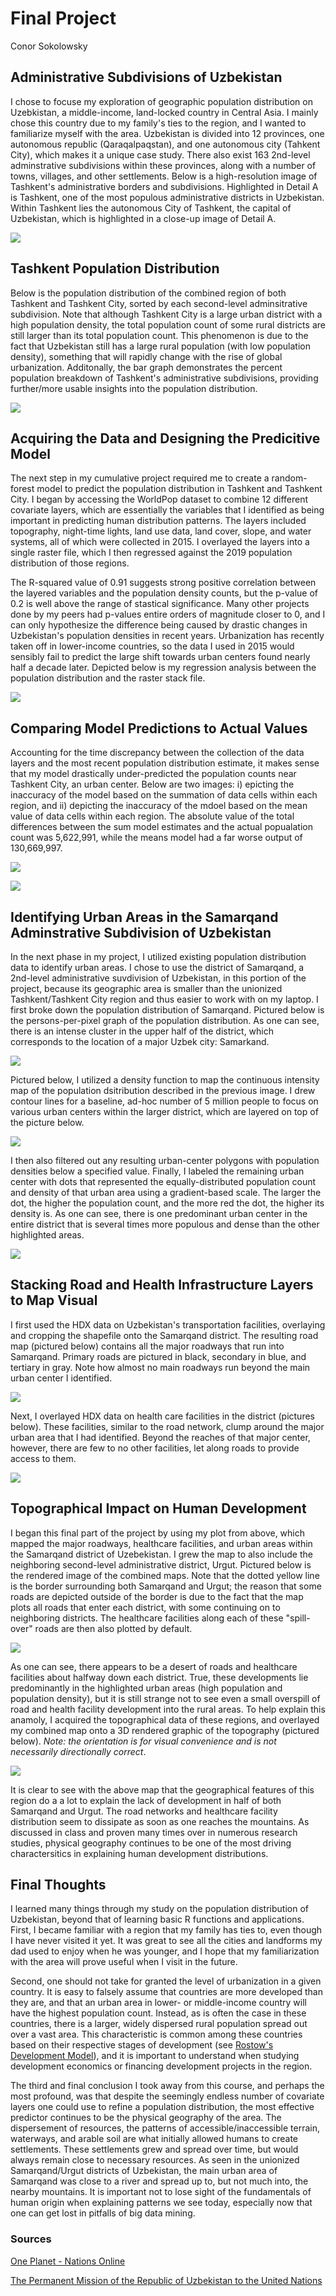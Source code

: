 # Final Project

Conor Sokolowsky

## Administrative Subdivisions of Uzbekistan

I chose to focuse my exploration of geographic population distribution on Uzebkistan, a middle-income, land-locked country in Central Asia. I mainly chose this country due to my family's ties to the region, and I wanted to familiarize myself with the area. Uzbekistan is divided into 12 provinces, one autonomous republic (Qaraqalpaqstan), and one autonomous city (Tahkent City), which makes it a unique case study. There also exist 163 2nd-level adminstrative subdivisions within these provinces, along with a number of towns, villages, and other settlements. Below is a high-resolution image of Tashkent's administrative borders and subdivisions. Highlighted in Detail A is Tashkent, one of the most populous administrative districts in Uzbekistan. Within Tashkent lies the autonomous City of Tashkent, the capital of Uzbekistan, which is highlighted in a close-up image of Detail A.

![](UzbekistanBoundaries.png)

## Tashkent Population Distribution

Below is the population distribution of the combined region of both Tashkent and Tashkent City, sorted by each second-level adminsitrative subdivision. Note that although Tashkent City is a large urban district with a high population density, the total population count of some rural districts are still larger than its total population count. This phenomenon is due to the fact that Uzbekistan still has a large rural population (with low population density), something that will rapidly change with the rise of global urbanization. Additonally, the bar graph demonstrates the percent population breakdown of Tashkent's administrative subdivisions, providing further/more usable insights into the population distribution.

![](TashkentPopPlots.png)

## Acquiring the Data and Designing the Predicitive Model

The next step in my cumulative project required me to create a random-forest model to predict the population distribution in Tashkent and Tashkent City. I began by accessing the WorldPop dataset to combine 12 different covariate layers, which are essentially the variables that I identified as being important in predicting human distribution patterns. The layers included topography, night-time lights, land use data, land cover, slope, and water systems, all of which were collected in 2015. I overlayed the layers into a single raster file, which I then regressed against the 2019 population distribution of those regions.

The R-squared value of 0.91 suggests strong positive correlation between the layered variables and the population density counts, but the p-value of 0.2 is well above the range of stastical significance. Many other projects done by my peers had p-values entire orders of magnitude closer to 0, and I can only hypothesize the difference being caused by drastic changes in Uzbekistan's population densities in recent years. Urbanization has recently taken off in lower-income countries, so the data I used in 2015 would sensibly fail to predict the large shift towards urban centers found nearly half a decade later. Depicted below is my regression analysis between the population distribution and the raster stack file.

![](regression.png)

## Comparing Model Predictions to Actual Values

Accounting for the time discrepancy between the collection of the data layers and the most recent population distribution estimate, it makes sense that my model drastically under-predicted the population counts near Tashkent City, an urban center. Below are two images: i) epicting the inaccuracy of the model based on the summation of data cells within each region, and ii) depicting the inaccuracy of the mdoel based on the mean value of data cells within each region. The absolute value of the total differences between the sum model estimates and the actual popualation count was 5,622,991, while the means model had a far worse output of 130,669,997.

![](SumsModel.png)

![](MeansModel.png)

## Identifying Urban Areas in the Samarqand Adminstrative Subdivision of Uzbekistan

In the next phase in my project, I utilized existing population distribution data to identify urban areas. I chose to use the district of Samarqand, a 2nd-level administrative suvdivision of Uzbekistan, in this portion of the project, because its geographic area is smaller than the unionized Tashkent/Tashkent City region and thus easier to work with on my laptop. I first broke down the population distribution of Samarqand. Pictured below is the persons-per-pixel graph of the population distribution. As one can see, there is an intense cluster in the upper half of the district, which corresponds to the location of a major Uzbek city: Samarkand.

![](pop19.png)

Pictured below, I utilized a density function to map the continuous intensity map of the population dsitribution described in the previous image. I drew contour lines for a baseline, ad-hoc number of 5 million people to focus on various urban centers within the larger district, which are layered on top of the picture below.

![](density.png)

I then also filtered out any resulting urban-center polygons with population densities below a specified value. Finally, I labeled the remaining urban center with dots that represented the equally-distributed population count and density of that urban area using a gradient-based scale. The larger the dot, the higher the population count, and the more red the dot, the higher its density is. As one can see, there is one predominant urban center in the entire district that is several times more populous and dense than the other highlighted areas.

![](samarqand_urban_areas.png)

## Stacking Road and Health Infrastructure Layers to Map Visual

I first used the HDX data on Uzbekistan's transportation facilities, overlaying and cropping the shapefile onto the Samarqand district. The resulting road map (pictured below) contains all the major roadways that run into Samarqand. Primary roads are pictured in black, secondary in blue, and tertiary in gray. Note how almost no main roadways run beyond the main urban center I identified.

![](samarqand_roads.png)

Next, I overlayed HDX data on health care facilities in the district (pictures below). These facilities, similar to the road network, clump around the major urban area that I had identified. Beyond the reaches of that major center, however, there are few to no other facilities, let along roads to provide access to them.

![](samarqand_access_to_hcf.png)

## Topographical Impact on Human Development

I began this final part of the project by using my plot from above, which mapped the major roadways, healthcare facilities, and urban areas within the Samarqand district of Uzebekistan. I grew the map to also include the neighboring second-level administrative district, Urgut. Pictured below is the rendered image of the combined maps. Note that the dotted yellow line is the border surrounding both Samarqand and Urgut; the reason that some roads are depicted outside of the border is due to the fact that the map plots all roads that enter each district, with some continuing on to neighboring districts. The healthcare facilities along each of these "spill-over" roads are then also plotted by default.

![](combined.png)

As one can see, there appears to be a desert of roads and healthcare facilities about halfway down each district. True, these developments lie predominantly in the highlighted urban areas (high population and population density), but it is still strange not to see even a small overspill of road and health facility development into the rural areas. To help explain this anamoly, I acquired the topographical data of these regions, and overlayed my combined map onto a 3D rendered graphic of the topography (pictured below). *Note: the orientation is for visual convenience and is not necessarily directionally correct*.

![](topography.png)

It is clear to see with the above map that the geographical features of this region do a a lot to explain the lack of development in half of both Samarqand and Urgut. The road networks and healthcare facility distribution seem to dissipate as soon as one reaches the mountains. As discussed in class and proven many times over in numerous research studies, physical geography continues to be one of the most driving charactersitics in explaining human development distributions.

## Final Thoughts

I learned many things through my study on the population distribution of Uzbekistan, beyond that of learning basic R functions and applications. First, I became familiar with a region that my family has ties to, even though I have never visited it yet. It was great to see all the cities and landforms my dad used to enjoy when he was younger, and I hope that my familiarization with the area will prove useful when I visit in the future. 

Second, one should not take for granted the level of urbanization in a given country. It is easy to falsely assume that countries are more developed than they are, and that an urban area in lower- or middle-income country will have the highest population count. Instead, as is often the case in these countries, there is a larger, widely dispersed rural population spread out over a vast area. This characteristic is common among these countries based on their respective stages of development (see [Rostow's Development Model](https://www.jstor.org/stable/2591077?seq=1)), and it is important to understand when studying development economics or financing development projects in the region.

The third and final conclusion I took away from this course, and perhaps the most profound, was that despite the seemingly endless number of covariate layers one could use to refine a population distribution, the most effective predictor continues to be the physical geography of the area. The dispersement of resources, the patterns of accessible/inaccessible terrain, waterways, and arable soil are what initially allowed humans to create settlements. These settlements grew and spread over time, but would always remain close to necessary resources. As seen in the unionized Samarqand/Urgut districts of Uzbekistan, the main urban area of Samarqand was close to a river and spread up to, but not much into, the nearby mountains. It is important not to lose sight of the fundamentals of human origin when explaining patterns we see today, especially now that one can get lost in pitfalls of big data mining.

### Sources

[One Planet - Nations Online](https://www.nationsonline.org/oneworld/map/uzbekistan-administrative-map.htm)

[The Permanent Mission of the Republic of Uzbekistan to the United Nations](https://www.un.int/uzbekistan/uzbekistan/country-facts)
